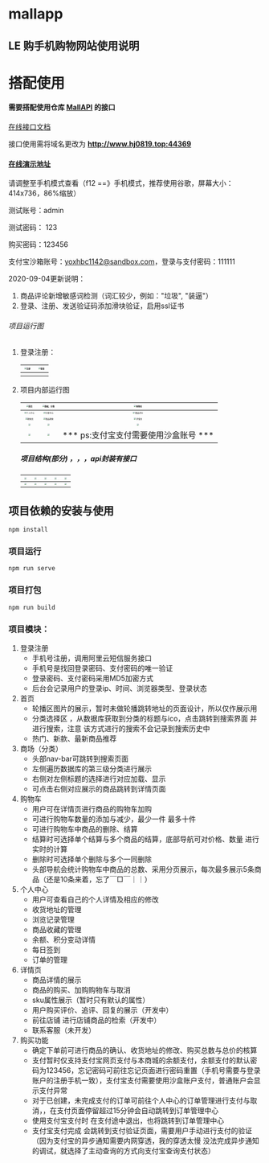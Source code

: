 # mallapp

## LE 购手机购物网站使用说明

#  搭配使用

#### 需要搭配使用仓库 [MallAPI](https://gitee.com/YGWG-LX/MallAPI)  的接口

[在线接口文档](https://october.w.eolinker.com/#/share/index?shareCode=ZsQNDF)

接口使用需将域名更改为 **http://www.hj0819.top:44369**

 #### [在线演示地址](http://hj0819.top)

请调整至手机模式查看（f12 ==》手机模式，推荐使用谷歌，屏幕大小：414x736，86%缩放）

测试账号：admin

测试密码： 123

购买密码：123456

支付宝沙箱账号：yoxhbc1142@sandbox.com，登录与支付密码：111111

2020-09-04更新说明：

1. 商品评论新增敏感词检测（词汇较少，例如："垃圾", "装逼"）
2. 登录、注册、发送验证码添加滑块验证，启用ssl证书

###### 项目运行图

1. 登录注册：

   | <img src="https://pic.downk.cc/item/5f19361514195aa5941975ea.png" alt="注册" style="zoom:25%;" /> | <img src="https://pic.downk.cc/item/5f1935da14195aa5941950a5.png" alt="登录" style="zoom:25%;" /> |
   | :----------------------------------------------------------: | :----------------------------------------------------------: |
   |                                                              |                                                              |

   

2. 项目内部运行图

   | <img src="https://pic.downk.cc/item/5f1935f614195aa5941964e3.png" alt="首页" style="zoom:25%;" /> | <img src="https://pic.downk.cc/item/5f1935f614195aa5941964df.png" alt="商城、分类" style="zoom:25%;" /> | <img src="https://pic.downk.cc/item/5f1935f614195aa5941964dd.png" alt="购物车" style="zoom:25%;" /> |
   | :----------------------------------------------------------: | :----------------------------------------------------------: | :----------------------------------------------------------: |
   | <img src="https://pic.downk.cc/item/5f1935f614195aa5941964e6.png" alt="个人中心" style="zoom:25%;" /> | <img src="https://pic.downk.cc/item/5f193b3a14195aa5941d1820.png" alt="订单中心" style="zoom:25%;" /> | <img src="https://pic.downk.cc/item/5f193b3a14195aa5941d1825.png" alt="商品评价" style="zoom:25%;" /> |
   | <img src="https://pic.downk.cc/item/5f193bef14195aa5941de611.png" alt="搜索页" style="zoom:25%;" /> | <img src="https://pic.downk.cc/item/5f193bef14195aa5941de60e.png" alt="商品搜索" style="zoom:25%;" /> | <img src="https://pic.downk.cc/item/5f1935f614195aa5941964e1.png" alt="详情页" style="zoom:25%;" /> |
   | <img src="https://pic.downk.cc/item/5f193e2314195aa5941f1a82.png" style="zoom:25%;" /> | <img src="https://pic.downk.cc/item/5f193e2314195aa5941f1a84.png" style="zoom:25%;" /> | <img src="https://pic.downk.cc/item/5f193e2314195aa5941f1a88.png" style="zoom:25%;" /> |
   | <img src="https://pic.downk.cc/item/5f193e8514195aa5941f60b9.png" style="zoom:25%;" /> | <img src="https://pic.downk.cc/item/5f193e8514195aa5941f60b9.png" style="zoom:25%;" /> |            *** ps:支付宝支付需要使用沙盒账号 ***             |

   

   ##### 项目结构(部分) ，，，api封装有接口

   | <img src="https://pic.downk.cc/item/5f193f5d14195aa5941fe412.png" style="zoom:25%;" /> | <img src="https://pic.downk.cc/item/5f193f5d14195aa5941fe40e.png" style="zoom:25%;" /> | <img src="https://pic.downk.cc/item/5f193f5d14195aa5941fe412.png" style="zoom:25%;" /> | <img src="https://pic.downk.cc/item/5f193f5d14195aa5941fe412.png" style="zoom:25%;" /> | <img src="https://pic.downk.cc/item/5f193f5614195aa5941fdfa1.png" style="zoom:25%;" /> |
   | ------------------------------------------------------------ | ------------------------------------------------------------ | ------------------------------------------------------------ | ------------------------------------------------------------ | ------------------------------------------------------------ |
   | <img src="https://pic.downk.cc/item/5f193f4114195aa5941fd264.png" style="zoom:25%;" /> | <img src="https://pic.downk.cc/item/5f193f4114195aa5941fd269.png" style="zoom:25%;" /> | <img src="https://pic.downk.cc/item/5f193f4114195aa5941fd267.png" style="zoom:25%;" /> | <img src="https://pic.downk.cc/item/5f193f5614195aa5941fdfa1.png" style="zoom:25%;" /> | <img src="https://pic.downk.cc/item/5f193f4114195aa5941fd26c.png" style="zoom:25%;" /> |

   

## 项目依赖的安装与使用

```
npm install
```

### 项目运行
```
npm run serve
```

### 项目打包
```
npm run build
```



### 项目模块：

1. 登录注册
   + 手机号注册，调用阿里云短信服务接口
   + 手机号是找回登录密码、支付密码的唯一验证
   + 登录密码、支付密码采用MD5加密方式
   + 后台会记录用户的登录ip、时间、浏览器类型、登录状态
2. 首页
   + 轮播区图片的展示，暂时未做轮播跳转地址的页面设计，所以仅作展示用
   + 分类选择区 ，从数据库获取到分类的标题与ico，点击跳转到搜索界面 并进行搜索，注意 该方式进行的搜索不会记录到搜索历史中
   + 热门、新款、最新商品推荐
3. 商场（分类）
   + 头部nav-bar可跳转到搜索页面
   + 左侧遍历数据库的第三级分类进行展示
   + 右侧对左侧标题的选择进行对应加载、显示
   + 可点击右侧对应展示的商品跳转到详情页面
4. 购物车
   + 用户可在详情页进行商品的购物车加购
   + 可进行购物车数量的添加与减少，最少一件 最多十件
   + 可进行购物车中商品的删除、结算
   + 结算时可选择单个结算与多个商品的结算，底部导航可对价格、数量 进行实时的计算
   + 删除时可选择单个删除与多个一同删除
   + 头部导航会统计购物车中商品的总数、采用分页展示，每次最多展示5条商品（还是10条来着，忘了￣□￣｜｜）
5. 个人中心
   + 用户可查看自己的个人详情及相应的修改
   + 收货地址的管理
   + 浏览记录管理
   + 商品收藏的管理
   + 余额、积分变动详情
   + 每日签到
   + 订单的管理
6. 详情页
   + 商品详情的展示
   + 商品的购买、加购购物车与取消
   + sku属性展示（暂时只有默认的属性）
   + 用户购买评价、追评、回复的展示（开发中）
   + 前往店铺 进行店铺商品的检索（开发中）
   + 联系客服（未开发）
7. 购买功能
   + 确定下单前可进行商品的确认、收货地址的修改、购买总数与总价的核算
   + 支付暂时仅支持支付宝网页支付与本商城的余额支付，余额支付的默认密码为123456，忘记密码可前往忘记页面进行密码重置（手机号需要与登录账户的注册手机一致），支付宝支付需要使用沙盒账户支付，普通账户会显示支付异常
   + 对于已创建，未完成支付的订单可前往个人中心的订单管理进行支付与取消，，在支付页面停留超过15分钟会自动跳转到订单管理中心
   + 使用支付宝支付时 在支付途中退出，也将跳转到订单管理中心
   + 支付宝支付完成 会跳转到支付验证页面，需要用户手动进行支付的验证（因为支付宝的异步通知需要内网穿透，我的穿透太慢 没法完成异步通知的调试，就选择了主动查询的方式向支付宝查询支付状态）

